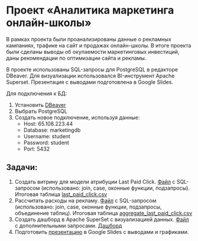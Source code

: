 # Проект «‎Аналитика маркетинга онлайн-школы»‎
В рамках проекта были проанализированы данные о рекламных кампаниях, трафике на сайт и продажах онлайн-школы. В итоге проекта были сделаны выводы об окупаемости маркетинговых инвестиций, даны рекомендации по оптимизации сайта и рекламы.


В проекте использованы SQL-запросы для PostgreSQL в редакторе DBeaver. Для визуализации использовался BI-инструмент Apache Superset. Презентация с выводами подготовлена в Google Slides.


Для подключения к БД:
1. Установить [DBeaver](https://dbeaver.io/download/)
2. Выбрать PostgreSQL
3. Создать новое подключение, используя данные:
   * Host: 65.108.223.44 
   * Database: marketingdb 
   * Username: student 
   * Password: student 
   * Port: 5432
  

## Задачи:
1. Создать витрину для модели атрибуции Last Paid Click. [Файл](https://github.com/katpvlv/Online-school-analytics-project/blob/main/last_paid_click.sql) с SQL-запросом (использовано: join, case, оконные функции, подзапросы). Итоговая таблица [last_paid_click.csv](https://github.com/katpvlv/Online-school-analytics-project/blob/main/last_paid_click.csv)
2. Рассчитать расходы на рекламу. [Файл](https://github.com/katpvlv/Online-school-analytics-project/blob/main/aggregate_last_paid_click.sql) с SQL-запросом (использовано: join, case, оконные функции, подзапросы, объединение таблиц). Итоговая таблица [aggregate_last_paid_click.csv](https://github.com/katpvlv/Online-school-analytics-project/blob/main/aggregate_last_paid_click.csv)
3. Создать дашборд в Apache SuperSet с визуализацией данных. [Файл](https://github.com/katpvlv/Online-school-analytics-project/blob/main/dashboard.sql) с дополнительными запросами. [Дашборд](https://a06e77b6.us1a.app.preset.io/superset/dashboard/10/?native_filters_key=OPX5NkIy-hkkX2GelXl-O5VszVgSJy0BpuXkUGG5Wip8Nsjivw1UZhCn6LhLoYDi)
4. Подготовить [презентацию](https://github.com/katpvlv/Online-school-analytics-project/blob/main/Presentation.pdf) в Google Slides с выводами и графиками.
